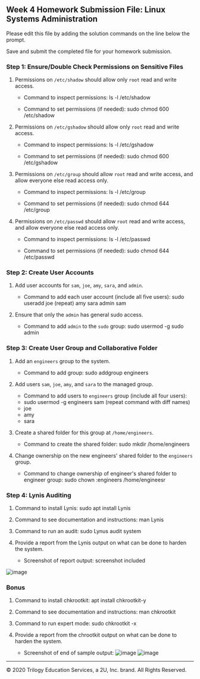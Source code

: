 ## Week 4 Homework Submission File: Linux Systems Administration

Please edit this file by adding the solution commands on the line below the prompt.

Save and submit the completed file for your homework submission.


### Step 1: Ensure/Double Check Permissions on Sensitive Files

1. Permissions on `/etc/shadow` should allow only `root` read and write access.

    - Command to inspect permissions: ls -l /etc/shadow

    - Command to set permissions (if needed): sudo chmod 600 /etc/shadow

2. Permissions on `/etc/gshadow` should allow only `root` read and write access.

    - Command to inspect permissions: ls -l /etc/gshadow

    - Command to set permissions (if needed): sudo chmod 600 /etc/gshadow

3. Permissions on `/etc/group` should allow `root` read and write access, and allow everyone else read access only.

    - Command to inspect permissions: ls -l /etc/group

    - Command to set permissions (if needed): sudo chmod 644 /etc/group

4. Permissions on `/etc/passwd` should allow `root` read and write access, and allow everyone else read access only.

    - Command to inspect permissions: ls -l /etc/passwd

    - Command to set permissions (if needed): sudo chmod 644 /etc/passwd

### Step 2: Create User Accounts

1. Add user accounts for `sam`, `joe`, `amy`, `sara`, and `admin`.

    - Command to add each user account (include all five users): 
   sudo useradd joe (repeat)
   amy
   sara
   admin
   sam


2. Ensure that only the `admin` has general sudo access.

    - Command to add `admin` to the `sudo` group: sudo usermod -g sudo admin

### Step 3: Create User Group and Collaborative Folder

1. Add an `engineers` group to the system.

    - Command to add group: sudo addgroup engineers

2. Add users `sam`, `joe`, `amy`, and `sara` to the managed group.

    - Command to add users to `engineers` group (include all four users):
    - sudo usermod -g engineers sam (repeat command with diff names)
    - joe
    - amy
    - sara

3. Create a shared folder for this group at `/home/engineers`.

    - Command to create the shared folder: sudo mkdir /home/engineers

4. Change ownership on the new engineers' shared folder to the `engineers` group.

    - Command to change ownership of engineer's shared folder to engineer group: sudo chown :engineers /home/engineesr

### Step 4: Lynis Auditing

1. Command to install Lynis: sudo apt install Lynis

2. Command to see documentation and instructions: man Lynis

3. Command to run an audit: sudo Lynus audit system

4. Provide a report from the Lynis output on what can be done to harden the system.

    - Screenshot of report output: screenshot included
   
![image](https://user-images.githubusercontent.com/95587197/151196324-edc91451-26d7-401b-a2ff-4456077f4ff5.png)



### Bonus
1. Command to install chkrootkit: apt install chkrootkit-y

2. Command to see documentation and instructions: man chkrootkit 

3. Command to run expert mode: sudo chkrootkit -x

4. Provide a report from the chrootkit output on what can be done to harden the system.
    - Screenshot of end of sample output:  ![image](https://user-images.githubusercontent.com/95587197/151196385-3affbdf5-01ff-4062-8438-87dddb6b1489.png)
![image](https://user-images.githubusercontent.com/95587197/151196956-2d15c5a7-d233-4a87-bd19-cd733713347b.png)


---
© 2020 Trilogy Education Services, a 2U, Inc. brand. All Rights Reserved.
